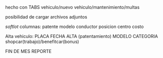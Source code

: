 hecho con TABS
vehiculo/nuevo vehiculo/mantenimiento/multas

posibilidad de cargar archivos adjuntos

*softlot*
columnas:
patente
modelo
conductor
posicion
centro costo

Alta vehiculo:
PLACA
FECHA ALTA (patentamiento)
MODELO
CATEGORIA shopcar(trabajo)/benefitcar(bonus)


FIN DE MES REPORTE

